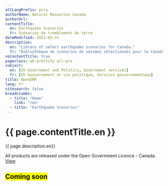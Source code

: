 ```yaml
---
altLangPrefix: psra
authorName: Natural Resources Canada
authorUrl:
contentTitle:
  en: Earthquake Scenarios
  fr: Scénarios de tremblement de terre
dateModified: 2021-03-31
description:
  en: "Library of select earthquake scenarios for Canada."
  fr: "Bibliothèque de scénarios de séismes sélectionnés pour le Canada."
noContentTitle: true
pageclass: wb-prettify all-pre
subject:
  en: [GV Government and Politics, Government services]
  fr: [GV Gouvernement et vie politique, Services gouvernementaux]
title: OpenDRR
lang: fr
sitesearch: false
breadcrumbs:
  - title: "Home"
    link: "/en"
  - title: "Earthquake Scenarios"
---
```

# {{ page.contentTitle.en }}

{{ page.description.en}}

<div class="well col-md-12 mrgn-tp-md mrgn-btm-lg">
    All products are released under the Open Government Licence - Canada.
    <a href="https://open.canada.ca/en/open-government-licence-canada" class="btn btn-primary pull-right">View</a>
</div>

## <mark>Coming soon</mark>

&nbsp;
